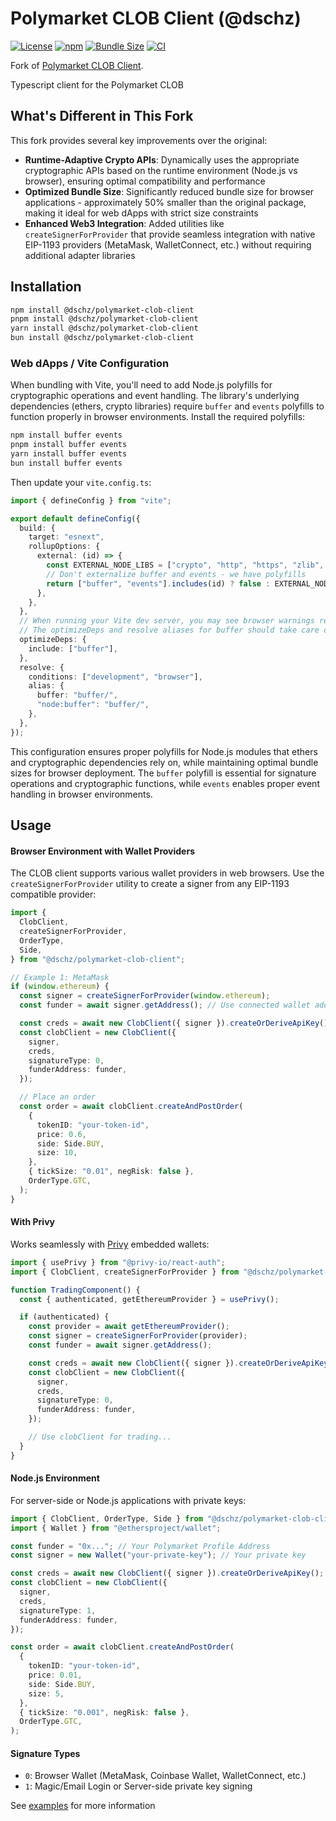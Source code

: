 # Polymarket CLOB Client (@dschz)

[![License](https://img.shields.io/badge/license-MIT-green)](LICENSE)
[![npm](https://img.shields.io/npm/v/@dschz/polymarket-clob-client?color=blue)](https://www.npmjs.com/package/@dschz/polymarket-clob-client)
[![Bundle Size](https://img.shields.io/bundlephobia/minzip/@dschz/polymarket-clob-client)](https://bundlephobia.com/package/@dschz/polymarket-clob-client)
[![CI](https://github.com/dsnchz/polymarket-clob-client/actions/workflows/ci.yaml/badge.svg)](https://github.com/dsnchz/polymarket-clob-client/actions/workflows/ci.yaml)

Fork of [Polymarket CLOB Client](https://github.com/Polymarket/clob-client).

Typescript client for the Polymarket CLOB

## What's Different in This Fork

This fork provides several key improvements over the original:

- **Runtime-Adaptive Crypto APIs**: Dynamically uses the appropriate cryptographic APIs based on the runtime environment (Node.js vs browser), ensuring optimal compatibility and performance
- **Optimized Bundle Size**: Significantly reduced bundle size for browser applications - approximately 50% smaller than the original package, making it ideal for web dApps with strict size constraints
- **Enhanced Web3 Integration**: Added utilities like `createSignerForProvider` that provide seamless integration with native EIP-1193 providers (MetaMask, WalletConnect, etc.) without requiring additional adapter libraries

## Installation

```bash
npm install @dschz/polymarket-clob-client
pnpm install @dschz/polymarket-clob-client
yarn install @dschz/polymarket-clob-client
bun install @dschz/polymarket-clob-client
```

### Web dApps / Vite Configuration

When bundling with Vite, you'll need to add Node.js polyfills for cryptographic operations and event handling. The library's underlying dependencies (ethers, crypto libraries) require `buffer` and `events` polyfills to function properly in browser environments. Install the required polyfills:

```bash
npm install buffer events
pnpm install buffer events
yarn install buffer events
bun install buffer events
```

Then update your `vite.config.ts`:

```ts
import { defineConfig } from "vite";

export default defineConfig({
  build: {
    target: "esnext",
    rollupOptions: {
      external: (id) => {
        const EXTERNAL_NODE_LIBS = ["crypto", "http", "https", "zlib", "url", "fs", "path", "os"];
        // Don't externalize buffer and events - we have polyfills
        return ["buffer", "events"].includes(id) ? false : EXTERNAL_NODE_LIBS.includes(id);
      },
    },
  },
  // When running your Vite dev server, you may see browser warnings regarding Buffer.
  // The optimizeDeps and resolve aliases for buffer should take care of them
  optimizeDeps: {
    include: ["buffer"],
  },
  resolve: {
    conditions: ["development", "browser"],
    alias: {
      buffer: "buffer/",
      "node:buffer": "buffer/",
    },
  },
});
```

This configuration ensures proper polyfills for Node.js modules that ethers and cryptographic dependencies rely on, while maintaining optimal bundle sizes for browser deployment. The `buffer` polyfill is essential for signature operations and cryptographic functions, while `events` enables proper event handling in browser environments.

## Usage

#### Browser Environment with Wallet Providers

The CLOB client supports various wallet providers in web browsers. Use the `createSignerForProvider` utility to create a signer from any EIP-1193 compatible provider:

```ts
import {
  ClobClient,
  createSignerForProvider,
  OrderType,
  Side,
} from "@dschz/polymarket-clob-client";

// Example 1: MetaMask
if (window.ethereum) {
  const signer = createSignerForProvider(window.ethereum);
  const funder = await signer.getAddress(); // Use connected wallet address

  const creds = await new ClobClient({ signer }).createOrDeriveApiKey();
  const clobClient = new ClobClient({
    signer,
    creds,
    signatureType: 0,
    funderAddress: funder,
  });

  // Place an order
  const order = await clobClient.createAndPostOrder(
    {
      tokenID: "your-token-id",
      price: 0.6,
      side: Side.BUY,
      size: 10,
    },
    { tickSize: "0.01", negRisk: false },
    OrderType.GTC,
  );
}
```

#### With Privy

Works seamlessly with [Privy](https://privy.io/) embedded wallets:

```ts
import { usePrivy } from "@privy-io/react-auth";
import { ClobClient, createSignerForProvider } from "@dschz/polymarket-clob-client";

function TradingComponent() {
  const { authenticated, getEthereumProvider } = usePrivy();

  if (authenticated) {
    const provider = await getEthereumProvider();
    const signer = createSignerForProvider(provider);
    const funder = await signer.getAddress();

    const creds = await new ClobClient({ signer }).createOrDeriveApiKey();
    const clobClient = new ClobClient({
      signer,
      creds,
      signatureType: 0,
      funderAddress: funder,
    });

    // Use clobClient for trading...
  }
}
```

#### Node.js Environment

For server-side or Node.js applications with private keys:

```ts
import { ClobClient, OrderType, Side } from "@dschz/polymarket-clob-client";
import { Wallet } from "@ethersproject/wallet";

const funder = "0x..."; // Your Polymarket Profile Address
const signer = new Wallet("your-private-key"); // Your private key

const creds = await new ClobClient({ signer }).createOrDeriveApiKey();
const clobClient = new ClobClient({
  signer,
  creds,
  signatureType: 1,
  funderAddress: funder,
});

const order = await clobClient.createAndPostOrder(
  {
    tokenID: "your-token-id",
    price: 0.01,
    side: Side.BUY,
    size: 5,
  },
  { tickSize: "0.001", negRisk: false },
  OrderType.GTC,
);
```

#### Signature Types

- `0`: Browser Wallet (MetaMask, Coinbase Wallet, WalletConnect, etc.)
- `1`: Magic/Email Login or Server-side private key signing

See [examples](examples/) for more information

